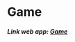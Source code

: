 # Game

<h5>Link web app: <a href="https://higorbraz.github.io/Projects/GraphicsProg/Game/web/game.html" target="_blank">Game</a></h5>